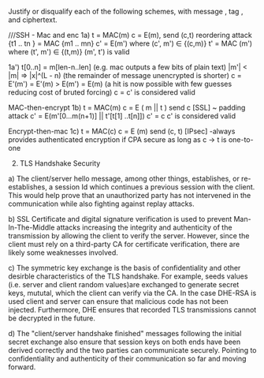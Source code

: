 Justify or disqualify each of the following schemes, with message , tag , and ciphertext.

///SSH - Mac and enc
1a) t = MAC(m) c = E(m), send (c,t) 
    reordering attack 
    {t1 .. tn } = MAC {m1 .. mn}
    c'          = E(m') where (c', m') ∈ {(c,m)}
    t'          = MAC (m') where (t', m') ∈ {(t,m)}
    (m', t') is valid
    
1a') t[0..n] = m[len-n..len] (e.g. mac outputs a few bits of plain text)
    |m'| < |m| => |x|^(L - n) (the remainder of message unencrypted is shorter)
    c = E'(m') = E'(m) > E(m') = E(m) (a hit is now possible with few guesses reducing cost of bruted forcing)
    c = c' is considered valid
   
MAC-then-encrypt
1b) t     = MAC(m)    c     = E ( m || t ) send c [SSL]
    ~ padding attack
    c' = E(m'[0...m(n+1)] || t'[t[1] ..t[n]])
    c' = c
    c' is considered valid
    

Encrypt-then-mac 
1c) t = MAC(c)    c = E (m) send (c, t) [IPsec]
    -always provides authenticated encryption if CPA secure as long as c -> t is one-to-one


2) TLS Handshake Security

a) The client/server hello message, among other things, establishes, or re-establishes, a session Id which continues a previous session with the client. This would help prove that an unauthorized party has not intervened in the communication while also fighting against replay attacks.

b) SSL Certificate and digital signature verification  is used to prevent Man-In-The-Middle attacks increasing the integrity and authenticity of the transmission by allowing the client to verify the server. However, since the client must rely on a third-party CA for certificate verification, there are likely some weaknesses involved.

c) The symmetric key exchange is the basis of confidentiality and other desirble characteristics of the TLS handshake. For example, seeds values (i.e. server and client random values)are exchanged to generate secret keys, mututal, which the client can verify via the CA. In the case DHE-RSA is used client and server can ensure that malicious code has not been injected. Furthermore, DHE ensures that recorded TLS transmissions cannot be decrypted in the future.

d) The "client/server handshake finished" messages following the initial secret exchange also ensure that session keys on both ends have been derived correctly and the two parties can communicate securely. Pointing to confidentiality and authenticity of their communication so far and moving forward.




    
